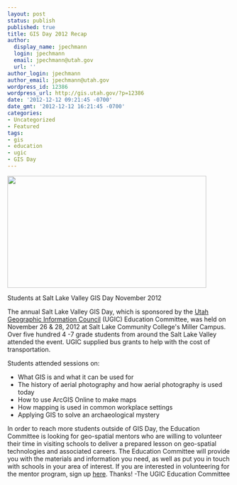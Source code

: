 ```yaml
---
layout: post
status: publish
published: true
title: GIS Day 2012 Recap
author:
  display_name: jpechmann
  login: jpechmann
  email: jpechmann@utah.gov
  url: ''
author_login: jpechmann
author_email: jpechmann@utah.gov
wordpress_id: 12386
wordpress_url: http://gis.utah.gov/?p=12386
date: '2012-12-12 09:21:45 -0700'
date_gmt: '2012-12-12 16:21:45 -0700'
categories:
- Uncategorized
- Featured
tags:
- gis
- education
- ugic
- GIS Day
---
```

<div class="caption"><img title="Students at Salt Lake Valley GIS Day November 2012" src="{{ "/images/GIS-Day-2-2012-010-800x450.jpg" | prepend: site.baseurl }}" alt="" width="448" height="252" /><p class="caption-text">Students at Salt Lake Valley GIS Day November 2012</p></div>
<p>The annual Salt Lake Valley GIS Day, which is sponsored by the <a href="http://www.ugic.info/">Utah Geographic Information Council</a> (UGIC) Education Committee, was held on November 26 &amp; 28, 2012 at Salt Lake Community College's Miller Campus. Over five hundred 4 -7 grade students from around the Salt Lake Valley attended the event. UGIC supplied bus grants to help with the cost of transportation.</p>
<p>Students attended sessions on:</p>
<ul>
<li>What GIS is and what it can be used for</li>
<li>The history of aerial photography and how aerial photography is used today</li>
<li>How to use ArcGIS Online to make maps</li>
<li>How mapping is used in common workplace settings</li>
<li>Applying GIS to solve an archaeological mystery</li>
</ul>
<p>In order to reach more students outside of GIS Day, the Education Committee is looking for geo-spatial mentors who are willing to volunteer their time in visiting schools to deliver a prepared lesson on geo-spatial technologies and associated careers. The Education Committee will provide you with the materials and information you need, as well as put you in touch with schools in your area of interest. If you are interested in volunteering for the mentor program, sign up <a href="http://ugic.us2.list-manage.com/subscribe?u=ec7bb52d2d61c33cc69b2e881&amp;id=c6e8bb17e3" target="_blank">here</a>. Thanks! -The UGIC Education Committee</p>

